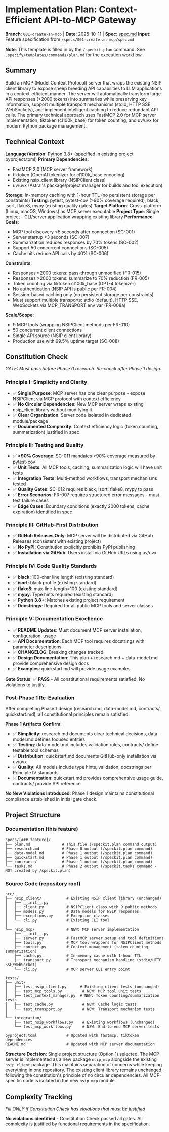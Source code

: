 # Implementation Plan: Context-Efficient API-to-MCP Gateway

**Branch**: `001-create-an-mcp` | **Date**: 2025-10-11 | **Spec**: [spec.md](spec.md)
**Input**: Feature specification from `/specs/001-create-an-mcp/spec.md`

**Note**: This template is filled in by the `/speckit.plan` command. See `.specify/templates/commands/plan.md` for the execution workflow.

## Summary

Build an MCP (Model Context Protocol) server that wraps the existing NSIP client library to expose sheep breeding API capabilities to LLM applications in a context-efficient manner. The server will automatically transform large API responses (>2000 tokens) into summaries while preserving key information, support multiple transport mechanisms (stdio, HTTP SSE, WebSockets), and implement intelligent caching to reduce redundant API calls. The primary technical approach uses FastMCP 2.0 for MCP server implementation, tiktoken (cl100k_base) for token counting, and uv/uvx for modern Python package management.

## Technical Context

**Language/Version**: Python 3.8+ (specified in existing project pyproject.toml)
**Primary Dependencies**:
- FastMCP 2.0 (MCP server framework)
- tiktoken (OpenAI tokenizer for cl100k_base encoding)
- Existing nsip_client library (NSIPClient class)
- uv/uvx (Astral's package/project manager for builds and tool execution)

**Storage**: In-memory caching with 1-hour TTL (no persistent storage per constraints)
**Testing**: pytest, pytest-cov (>90% coverage required), black, isort, flake8, mypy (existing quality gates)
**Target Platform**: Cross-platform (Linux, macOS, Windows) as MCP server executable
**Project Type**: Single project - CLI/server application wrapping existing library
**Performance Goals**:
- MCP tool discovery <5 seconds after connection (SC-001)
- Server startup <3 seconds (SC-007)
- Summarization reduces responses by 70% tokens (SC-002)
- Support 50 concurrent connections (SC-005)
- Cache hits reduce API calls by 40% (SC-006)

**Constraints**:
- Responses ≤2000 tokens: pass-through unmodified (FR-015)
- Responses >2000 tokens: summarize to 70% reduction (FR-005)
- Token counting via tiktoken cl100k_base (GPT-4 tokenizer)
- No authentication (NSIP API is public per FR-004)
- Session-based caching only (no persistent storage per constraints)
- Must support multiple transports: stdio (default), HTTP SSE, WebSockets via MCP_TRANSPORT env var (FR-008a)

**Scale/Scope**:
- 9 MCP tools (wrapping NSIPClient methods per FR-010)
- 50 concurrent client connections
- Single API source (NSIP client library)
- Production use with 99.5% uptime target (SC-008)

## Constitution Check

*GATE: Must pass before Phase 0 research. Re-check after Phase 1 design.*

### Principle I: Simplicity and Clarity
- ✅ **Single Purpose**: MCP server has one clear purpose - expose NSIPClient via MCP protocol with context efficiency
- ✅ **No Circular Dependencies**: New MCP server wraps existing nsip_client library without modifying it
- ✅ **Clear Organization**: Server code isolated in dedicated module/package
- ✅ **Documented Complexity**: Context efficiency logic (token counting, summarization) justified in spec

### Principle II: Testing and Quality
- ✅ **>90% Coverage**: SC-011 mandates >90% coverage measured by pytest-cov
- ✅ **Unit Tests**: All MCP tools, caching, summarization logic will have unit tests
- ✅ **Integration Tests**: Multi-method workflows, transport mechanisms tested
- ✅ **Quality Gates**: SC-012 requires black, isort, flake8, mypy to pass
- ✅ **Error Scenarios**: FR-007 requires structured error messages - must test failure cases
- ✅ **Edge Cases**: Boundary conditions (exactly 2000 tokens, cache expiration) identified in spec

### Principle III: GitHub-First Distribution
- ✅ **GitHub Releases Only**: MCP server will be distributed via GitHub Releases (consistent with existing project)
- ✅ **No PyPI**: Constitution explicitly prohibits PyPI publishing
- ✅ **Installation via GitHub**: Users install via GitHub URLs using uv/uvx

### Principle IV: Code Quality Standards
- ✅ **black**: 100-char line length (existing standard)
- ✅ **isort**: black profile (existing standard)
- ✅ **flake8**: max-line-length=100 (existing standard)
- ✅ **mypy**: Type hints required (existing standard)
- ✅ **Python 3.8+**: Matches existing project requirement
- ✅ **Docstrings**: Required for all public MCP tools and server classes

### Principle V: Documentation Excellence
- ✅ **README Updates**: Must document MCP server installation, configuration, usage
- ✅ **API Documentation**: Each MCP tool requires docstrings with parameter descriptions
- ✅ **CHANGELOG**: Breaking changes tracked
- ✅ **Design Documentation**: This plan + research.md + data-model.md provide comprehensive design docs
- ✅ **Examples**: quickstart.md will provide usage examples

**Gate Status**: ✅ **PASS** - All constitutional requirements satisfied. No violations to justify.

### Post-Phase 1 Re-Evaluation

After completing Phase 1 design (research.md, data-model.md, contracts/, quickstart.md), all constitutional principles remain satisfied:

**Phase 1 Artifacts Confirm**:
- ✅ **Simplicity**: research.md documents clear technical decisions, data-model.md defines focused entities
- ✅ **Testing**: data-model.md includes validation rules, contracts/ define testable tool schemas
- ✅ **Distribution**: quickstart.md documents GitHub-only installation via uv/uvx
- ✅ **Quality**: All models include type hints, validation, docstrings per Principle IV standards
- ✅ **Documentation**: quickstart.md provides comprehensive usage guide, contracts/ provide API reference

**No New Violations Introduced**: Phase 1 design maintains constitutional compliance established in initial gate check.

## Project Structure

### Documentation (this feature)

```
specs/[###-feature]/
├── plan.md              # This file (/speckit.plan command output)
├── research.md          # Phase 0 output (/speckit.plan command)
├── data-model.md        # Phase 1 output (/speckit.plan command)
├── quickstart.md        # Phase 1 output (/speckit.plan command)
├── contracts/           # Phase 1 output (/speckit.plan command)
└── tasks.md             # Phase 2 output (/speckit.tasks command - NOT created by /speckit.plan)
```

### Source Code (repository root)

```
src/
├── nsip_client/           # Existing NSIP client library (unchanged)
│   ├── __init__.py
│   ├── client.py          # NSIPClient class with 9 public methods
│   ├── models.py          # Data models for NSIP responses
│   ├── exceptions.py      # Exception classes
│   └── cli.py             # Existing CLI tool
│
└── nsip_mcp/              # NEW: MCP server implementation
    ├── __init__.py
    ├── server.py          # FastMCP server setup and tool definitions
    ├── tools.py           # MCP tool wrappers for NSIPClient methods
    ├── context.py         # Context management (token counting, summarization)
    ├── cache.py           # In-memory cache with 1-hour TTL
    ├── transport.py       # Transport mechanism handling (stdio/HTTP SSE/WebSocket)
    └── cli.py             # MCP server CLI entry point

tests/
├── unit/
│   ├── test_nsip_client.py      # Existing client tests (unchanged)
│   ├── test_mcp_tools.py         # NEW: MCP tool unit tests
│   ├── test_context_manager.py  # NEW: Token counting/summarization tests
│   ├── test_cache.py             # NEW: Cache logic tests
│   └── test_transport.py         # NEW: Transport mechanism tests
│
└── integration/
    ├── test_nsip_workflows.py    # Existing workflows (unchanged)
    └── test_mcp_workflows.py     # NEW: End-to-end MCP server tests

pyproject.toml             # Updated with fastmcp, tiktoken dependencies
README.md                  # Updated with MCP server documentation
```

**Structure Decision**: Single project structure (Option 1) selected. The MCP server is implemented as a new package `nsip_mcp` alongside the existing `nsip_client` package. This maintains separation of concerns while keeping everything in one repository. The existing client library remains unchanged, following the constitution's principle of no circular dependencies. All MCP-specific code is isolated in the new `nsip_mcp` module.

## Complexity Tracking

*Fill ONLY if Constitution Check has violations that must be justified*

**No violations identified** - Constitution Check passed all gates. All complexity is justified by functional requirements in the specification.
